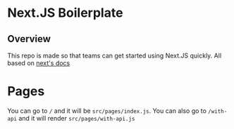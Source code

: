 # Next.JS Boilerplate

## Overview

This repo is made so that teams can get started using Next.JS
quickly. All based on [next's docs](https://nextjs.org/learn/basics/getting-started)

# Pages

You can go to `/` and it will be `src/pages/index.js`. You can
also go to `/with-api` and it will render `src/pages/with-api.js`